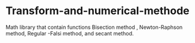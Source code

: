 # Transform-and-numerical-methode
Math library that contain functions  Bisection method , Newton-Raphson  method, Regular -Falsi method, and secant method.
